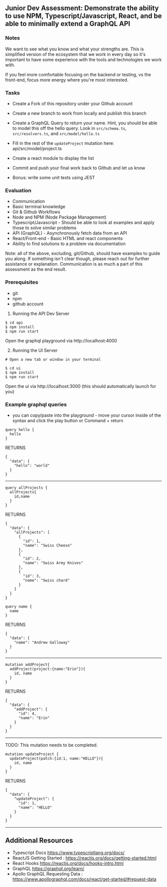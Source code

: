 ## Junior Dev Assessment: Demonstrate the ability to use NPM, Typescript/Javascript, React, and be able to minimally extend a GraphQL API

### Notes

We want to see what you know and what your strengths are. This is simplified version of the ecosystem that we work in every day so it's important to have some experience with the tools and technologies we work with. 

If you feel more comfortable focusing on the backend or testing, vs the front-end, focus more energy where you're most interested. 


### Tasks

* Create a Fork of this repository under your Github account
* Create a new branch to work from locally and publish this branch 
* Create a GraphQL Query to return your name. Hint, you should be able to model this off the hello query. Look in `src/schema.ts`, `src/resolvers.ts`, and `src/model/hello.ts`
* Fill in the rest of the `updateProject` mutation here: api/src/model/project.ts
* Create a react module to display the list
* Commit and push your final work back to Github and let us know


* Bonus: write some unit tests using JEST

### Evaluation

* Communication
* Basic terminal knowledge
* Git & Github Workflows
* Node and NPM (Node Package Management)
* Typescript/Javascript - Should be able to look at examples and apply those to solve similar problems
* API (GraphQL) - Asynchronously fetch data from an API
* React/Front-end - Basic HTML and react components
* Ability to find solutions to a problem via documentation

Note: all of the above, excluding, git/Github, should have examples to guide you along. If something isn't clear though, please reach out for further assistance or explanation. Communication is as much a part of this assessment as the end result. 


### Prerequisites
* git
* npm 
* github account


1. Running the API Dev Server

```
$ cd api
$ npm install
$ npm run start
```

Open the graphql playground via http://localhost:4000


2. Running the UI Server

```
# Open a new tab or window in your terminal

$ cd ui
$ npm install
$ npm run start
```


Open the ui via http://localhost:3000 (this should automatically launch for you)


### Example graphql queries
* you can copy/paste into the playground - move your cursor inside of the syntax and click the play button or Command + return

```
query hello {
  hello
}
```

RETURNS
```
{
  "data": {
    "hello": "world"
  }
}
```

---


```
query allProjects {
  allProjects{
    id,name
  }
}
```
RETURNS
```
{
  "data": {
    "allProjects": [
      {
        "id": 1,
        "name": "Swiss Cheese"
      },
      {
        "id": 2,
        "name": "Swiss Army Knives"
      },
      {
        "id": 3,
        "name": "Swiss chard"
      }
    ]
  }
}

```

```
query name {
  name
}
```
RETURNS
```
{
  "data": {
    "name": "Andrew Galloway"
  }
}
```

---


```
mutation addProject{
  addProject(project:{name:"Erin"}){
    id, name
  }
}
```
RETURNS
```
{
  "data": {
    "addProject": {
      "id": 4,
      "name": "Erin"
    }
  }
}
```

---


TODO: This mutation needs to be completed.
```
mutation updateProject {
  updateProject(patch:{id:1, name:"HELLO"}){
    id, name
  }
}
```
RETURNS
```
{
  "data": {
    "updateProject": {
      "id": 1,
      "name": "HELLO"
    }
  }
}
```

---

## Additional Resources

* Typescript Docs https://www.typescriptlang.org/docs/
* ReactJS Getting Started : https://reactjs.org/docs/getting-started.html
* React Hooks https://reactjs.org/docs/hooks-intro.html
* GraphQL https://graphql.org/learn/
* Apollo GraphQL Requesting Data : https://www.apollographql.com/docs/react/get-started/#request-data
